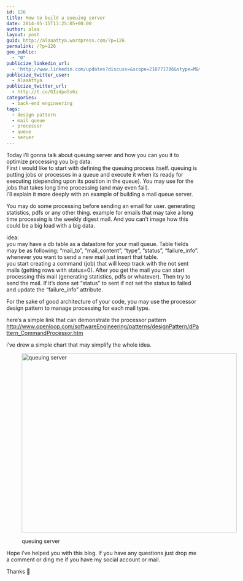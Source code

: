 ```yaml
---
id: 126
title: How to build a queuing server
date: 2014-05-15T13:25:05+00:00
author: alaa
layout: post
guid: http://alaaattya.wordpress.com/?p=126
permalink: /?p=126
geo_public:
  - "0"
publicize_linkedin_url:
  - 'http://www.linkedin.com/updates?discuss=&scope=210771706&stype=M&topic=5872697987230113792&type=U&a=tSHb'
publicize_twitter_user:
  - AlaaAttya
publicize_twitter_url:
  - http://t.co/GIzdpoSs6z
categories:
  - back-end engineering
tags:
  - design pattern
  - mail queue
  - processor
  - queue
  - server
---
```

Today i’ll gonna talk about queuing server and how you can you it to optimize processing you big data.  
First i would like to start with defining the queuing process itself. queuing is putting jobs or processes in a queue and execute it when its ready for executing (depending upon its position in the queue). You may use for the jobs that takes long time processing (and may even fail).  
I’ll explain it more deeply with an example of building a mail queue server.

You may do some processing before sending an email for user. generating statistics, pdfs or any other thing. example for emails that may take a long time processing is the weekly digest mail. And you can’t image how this could be a big load with a big data. 

idea:  
you may have a db table as a datastore for your mail queue. Table fields may be as following: “mail\_to”, “mail\_content”, “type”, “status”, “failure_info”. whenever you want to send a new mail just insert that table.  
you start creating a command (job) that will keep track with the not sent mails (getting rows with status=0). After you get the mail you can start processing this mail (generating statistics, pdfs or whatever). Then try to send the mail. If it’s done set “status” to sent if not set the status to failed and update the “failure_info” attribute.

For the sake of good architecture of your code, you may use the processor design pattern to manage processing for each mail type.

here’s a simple link that can demonstrate the processor pattern http://www.openloop.com/softwareEngineering/patterns/designPattern/dPattern_CommandProcessor.htm

i’ve drew a simple chart that may simplify the whole idea.<figure id="attachment_127" aria-describedby="caption-attachment-127" style="width: 560px" class="wp-caption alignnone">

[<img loading="lazy" src="http://alaa.ninja/wp-content/uploads/2014/05/queuing-server.png" alt="queuing server" width="560" height="467" class="size-full wp-image-127" srcset="http://alaa.ninja/wp-content/uploads/2014/05/queuing-server.png 773w, http://alaa.ninja/wp-content/uploads/2014/05/queuing-server-300x251.png 300w, http://alaa.ninja/wp-content/uploads/2014/05/queuing-server-768x642.png 768w" sizes="(max-width: 560px) 100vw, 560px" />](http://alaa.ninja/wp-content/uploads/2014/05/queuing-server.png)<figcaption id="caption-attachment-127" class="wp-caption-text">queuing server</figcaption></figure> 

Hope i’ve helped you with this blog. If you have any questions just drop me a comment or ding me if you have my social account or mail.

Thanks 🙂